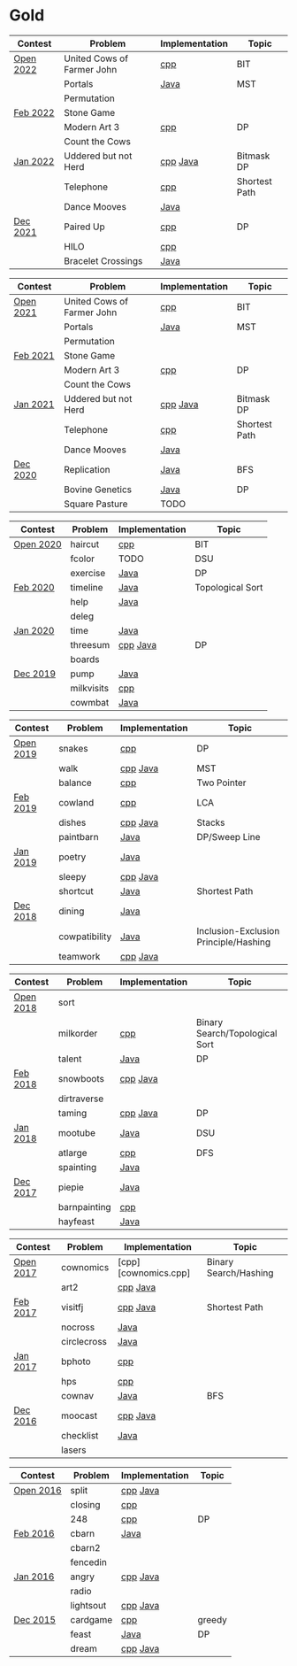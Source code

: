 # Gold
| Contest                                                    | Problem | Implementation | Topic |
|------------------------------------------------------------|---------|----------------|-------|
| [Open 2022](http://usaco.org/index.php?page=open22results) | United Cows of Farmer John | [cpp][united.cpp] | BIT | 
|                                                            | Portals | [Java][portals.java] | MST |
|                                                            | Permutation |
| [Feb 2022](http://usaco.org/index.php?page=feb22results)   | Stone Game |  
|                                                            | Modern Art 3 | [cpp][art3.cpp] | DP |
|                                                            | Count the Cows |
| [Jan 2022](http://usaco.org/index.php?page=jan22results)   | Uddered but not Herd | [cpp][uddered.cpp] [Java][uddered.java] | Bitmask DP |
|                                                            | Telephone | [cpp][telephone.cpp] | Shortest Path |
|                                                            | Dance Mooves | [Java][dancemooves.java] | 
| [Dec 2021](http://usaco.org/index.php?page=dec21results)   | Paired Up | [cpp][pairedup.cpp] | DP |
|                                                            | HILO | [cpp][hilo.cpp] | |
|                                                            | Bracelet Crossings | [Java][braceletcrossings.java] |

[pairedup.cpp]: 2021-2022/Dec%202021/Gold/pairedup.cpp
[hilo.cpp]: 2021-2022/Dec%202021/Gold/hilo.cpp
[braceletcrossings.java]: 2021-2022/Dec%202021/Gold/braceletcrossings.java


| Contest                                                    | Problem | Implementation | Topic |
|------------------------------------------------------------|---------|----------------|-------|
| [Open 2021](http://usaco.org/index.php?page=open21results) | United Cows of Farmer John | [cpp][united.cpp] | BIT | 
|                                                            | Portals | [Java][portals.java] | MST |
|                                                            | Permutation |
| [Feb 2021](http://usaco.org/index.php?page=feb21results)   | Stone Game |  
|                                                            | Modern Art 3 | [cpp][art3.cpp] | DP |
|                                                            | Count the Cows |
| [Jan 2021](http://usaco.org/index.php?page=jan21results)   | Uddered but not Herd | [cpp][uddered.cpp] [Java][uddered.java] | Bitmask DP |
|                                                            | Telephone | [cpp][telephone.cpp] | Shortest Path |
|                                                            | Dance Mooves | [Java][dancemooves.java] | 
| [Dec 2020](http://usaco.org/index.php?page=dec20results)   | Replication | [Java][replication.java] | BFS |
|                                                            | Bovine Genetics | [Java][bovgenetics.java] | DP |
|                                                            | Square Pasture | TODO |

[united.cpp]: 2020-2021/Open%202021/Gold/united.cpp
[portals.java]: 2020-2021/Open%202021/Gold/portals.java
[art3.cpp]: 2020-2021/Feb%202021/Gold/art3.cpp
[uddered.cpp]: 2020-2021/Jan%202021/Gold/uddered.cpp
[uddered.java]: 2020-2021/Jan%202021/Gold/uddered.java
[telephone.cpp]: 2020-2021/Jan%202021/Gold/telephone.cpp
[dancemooves.java]: 2020-2021/Jan%202021/Gold/dancemooves.java
[replication.java]: 2020-2021/Dec%202020/Gold/replication.java
[bovgenetics.java]: 2020-2021/Dec%202020/Gold/bovgenetics.java


| Contest                                                    | Problem | Implementation | Topic |
|------------------------------------------------------------|---------|----------------|-------|
| [Open 2020](http://usaco.org/index.php?page=open20results) | haircut | [cpp][haircut.cpp] | BIT |
|                                                            | fcolor | TODO | DSU |
|                                                            | exercise | [Java][exercise.java] | DP |
| [Feb 2020](http://usaco.org/index.php?page=feb20results)   | timeline | [Java][timeline.java] | Topological Sort |
|                                                            | help | [Java][help.java] |
|                                                            | deleg |
| [Jan 2020](http://usaco.org/index.php?page=jan20results)   | time | [Java][time.java] |
|                                                            | threesum | [cpp][threesum.cpp] [Java][threesum.java] | DP |
|                                                            | boards |
| [Dec 2019](http://usaco.org/index.php?page=dec19results)   | pump | [Java][pump.java] |
|                                                            | milkvisits | [cpp][milkvisits.cpp] | 
|                                                            | cowmbat | [Java][cowmbat.java] |

[haircut.cpp]: 2019-2020/Open%202020/Gold/haircut.cpp
[fcolor.cpp]: 2019-2020/Open%202020/Gold/fcolor.cpp
[exercise.java]: 2019-2020/Open%202020/Gold/exercise.java
[timeline.java]: 2019-2020/Feb%202020/Gold/timeline.java
[help.java]: 2019-2020/Jan%202020/Gold/help.java
[time.java]: 2019-2020/Jan%202020/Gold/time.java
[threesum.cpp]: 2019-2020/Jan%202020/Gold/threesum.cpp
[threesum.java]: 2019-2020/Jan%202020/Gold/threesum.java
[pump.java]: 2019-2020/Dec%202019/Gold/pump.java
[milkvisits.cpp]: 2019-2020/Dec%202019/Gold/milkvisits.cpp
[cowmbat.java]: 2019-2020/Dec%202019/Gold/cowmbat.java


| Contest                                                    | Problem | Implementation | Topic |
|------------------------------------------------------------|---------|----------------|-------|
| [Open 2019](http://usaco.org/index.php?page=open19results) | snakes | [cpp][snakes.cpp] | DP |
|                                                            | walk | [cpp][walk.cpp] [Java][walk.java] | MST |
|                                                            | balance | [cpp][balance.cpp] | Two Pointer |
| [Feb 2019](http://usaco.org/index.php?page=feb19results)   | cowland | [cpp][cowland.cpp] | LCA |
|                                                            | dishes | [cpp][dishes.cpp] [Java][dishes.java] | Stacks |
|                                                            | paintbarn | [Java][paintbarn.java] | DP/Sweep Line |
| [Jan 2019](http://usaco.org/index.php?page=jan19results)   | poetry | [Java][poetry.java] |
|                                                            | sleepy | [cpp][sleepy.cpp] [Java][sleepy.java] |
|                                                            | shortcut | [Java][shortcut.java] | Shortest Path |
| [Dec 2018](http://usaco.org/index.php?page=dec18results)   | dining | [Java][dining.java] |
|                                                            | cowpatibility | [Java][cowpatibility.java] | Inclusion-Exclusion Principle/Hashing |
|                                                            | teamwork | [cpp][teamwork.cpp] [Java][teamwork.java] |

[snakes.cpp]: 2018-2019/Open%202019/Gold/snakes.cpp
[walk.cpp]: 2018-2019/Open%202019/Gold/walk.cpp
[balance.cpp]: 2018-2019/Open%202019/Gold/balance.cpp
[walk.java]: 2018-2019/Open%202019/Gold/walk.java
[cowland.cpp]: 2018-2019/Feb%202019/Gold/cowland.cpp
[dishes.cpp]: 2018-2019/Feb%202019/Gold/dishes.cpp
[dishes.java]: 2018-2019/Feb%202019/Gold/dishes.java
[paintbarn.java]: 2018-2019/Feb%202019/Gold/paintbarn.java
[poetry.java]: 2018-2019/Jan%202019/Gold/poetry.java
[sleepy.cpp]: 2018-2019/Jan%202019/Gold/sleepy.cpp
[sleepy.java]: 2018-2019/Jan%202019/Gold/sleepy.java
[shortcut.java]: 2018-2019/Jan%202019/Gold/shortcut.java
[dining.java]: 2018-2019/Dec%202018/Gold/dining.java
[cowpatibility.java]: 2018-2019/Dec%202018/Gold/cowpatibility.java
[teamwork.cpp]: 2018-2019/Dec%202018/Gold/teamwork.cpp
[teamwork.java]: 2018-2019/Dec%202018/Gold/teamwork.java


| Contest                                                    | Problem | Implementation | Topic |
|------------------------------------------------------------|---------|----------------|-------|
| [Open 2018](http://usaco.org/index.php?page=open18results) | sort | 
|                                                            | milkorder | [cpp][milkorder.cpp] | Binary Search/Topological Sort |
|                                                            | talent | [Java][talent.java] | DP | 
| [Feb 2018](http://usaco.org/index.php?page=feb18results)   | snowboots | [cpp][snowboots.cpp] [Java][snowboots.java] |
|                                                            | dirtraverse | 
|                                                            | taming | [cpp][taming.java] [Java][taming.java] | DP |
| [Jan 2018](http://usaco.org/index.php?page=jan18results)   | mootube | [Java][mootube.java] | DSU |
|                                                            | atlarge | [cpp][atlarge.cpp] | DFS |
|                                                            | spainting | [Java][spainting.java] |
| [Dec 2017](http://usaco.org/index.php?page=dec17results)   | piepie | [Java][piepie.java] |
|                                                            | barnpainting | [cpp][barnpainting.cpp] | 
|                                                            | hayfeast | [Java][hayfeast.java] |

[milkorder.cpp]: 2017-2018/Open%202018/Gold/milkorder.cpp
[talent.java]: 2017-2018/Open%202018/Gold/talent.java
[snowboots.cpp]: 2017-2018/Feb%202018/Gold/snowboots.cpp
[snowboots.java]: 2017-2018/Feb%202018/Gold/snowboots.java
[taming.cpp]: 2017-2018/Feb%202018/Gold/taming.cpp
[taming.java]: 2017-2018/Feb%202018/Gold/taming.java
[mootube.java]: 2017-2018/Jan%202018/Gold/mootube.java
[atlarge.cpp]: 2017-2018/Jan%202018/Gold/atlarge.cpp
[spainting.java]: 2017-2018/Jan%202018/Gold/spainting.java
[piepie.java]: 2017-2018/Dec%202017/Gold/piepie.java
[barnpainting.cpp]: 2017-2018/Dec%202017/Gold/barnpainting.cpp
[hayfeast.java]: 2017-2018/Dec%202017/Gold/hayfeast.java


| Contest                                                    | Problem | Implementation | Topic |
|------------------------------------------------------------|---------|----------------|-------|
| [Open 2017](http://usaco.org/index.php?page=open17results) | cownomics | [cpp][cownomics.cpp] | Binary Search/Hashing |
|                                                            | art2 | [cpp][art2.cpp] [Java][art2.java] |
| [Feb 2017](http://usaco.org/index.php?page=feb17results)   | visitfj | [cpp][visitfj.cpp] [Java][visitfj.java] | Shortest Path |
|                                                            | nocross | [Java][nocross.java]
|                                                            | circlecross | [Java][circlecross.java]
| [Jan 2017](http://usaco.org/index.php?page=jan17results)   | bphoto | [cpp][bphoto.cpp] | 
|                                                            | hps | [cpp][hps.cpp] | 
|                                                            | cownav | [Java][cownav.java] | BFS |
| [Dec 2016](http://usaco.org/index.php?page=dec16results)   | moocast | [cpp][moocast.cpp] [Java][moocast.java] |
|                                                            | checklist | [Java][checklist.java] | 
|                                                            | lasers | 


[cownomics2.cpp]: 2016-2017/Open%202017/Gold/cownomics.cpp
[art2.cpp]: 2016-2017/Open%202017/Gold/art2.cpp
[art2.java]: 2016-2017/Open%202017/Gold/art2.java
[visitfj.cpp]: 2016-2017/Feb%202017/Gold/visitfj.cpp
[visitfj.java]: 2016-2017/Feb%202017/Gold/visitfj.java 
[nocross.java]: 2016-2017/Feb%202017/Gold/nocross.java
[circlecross.java]: 2016-2017/Feb%202017/Gold/circlecross.java
[bphoto.cpp]: 2016-2017/Jan%202017/Gold/bphoto.cpp
[hps.cpp]: 2016-2017/Jan%202017/Gold/hps.cpp
[cownav.java]: 2016-2017/Jan%202017/Gold/cownav.java
[moocast.cpp]: 2016-2017/Dec%202016/Gold/moocast.cpp
[moocast.java]: 2016-2017/Dec%202016/Gold/moocast.java
[checklist.java]: 2016-2017/Dec%202016/Gold/checklist.java


| Contest                                                    | Problem | Implementation | Topic |
|------------------------------------------------------------|---------|----------------|-------|
| [Open 2016](http://usaco.org/index.php?page=open16results) | split | [cpp][split.cpp] [Java][split.java] | 
|                                                            | closing | [cpp][closing.cpp] |
|                                                            | 248 | [cpp][248.cpp] | DP |
| [Feb 2016](http://usaco.org/index.php?page=feb16results)   | cbarn | [Java][cbarn.java] | 
|                                                            | cbarn2 | 
|                                                            | fencedin | 
| [Jan 2016](http://usaco.org/index.php?page=jan16results)   | angry | [cpp][angry.cpp] [Java][angry.java]
|                                                            | radio | 
|                                                            | lightsout | [cpp][lightsout.cpp] [Java][lightsout.java]
| [Dec 2015](http://usaco.org/index.php?page=dec15results)   | cardgame | [cpp][cardgame.cpp] | greedy |
|                                                            | feast | [Java][feast.java] | DP |
|                                                            | dream | [cpp][dream.cpp] [Java][dream.java] | 

[split.cpp]: 2015-2016/Open%202016/Gold/split.cpp
[split.java]: 2015-2016/Open%202016/Gold/split.java
[closing.cpp]: 2015-2016/Open%202016/Gold/closing.cpp
[248.cpp]: 2015-2016/Open%202016/Gold/248.cpp
[cbarn.java]: 2015-2016/Feb%202016/Gold/cbarn.java
[angry.cpp]: 2015-2016/Jan%202016/Gold/angry.cpp
[angry.java]: 2015-2016/Jan%202016/Gold/angry.java
[lightsout.cpp]: 2015-2016/Jan%202016/Gold/lightsout.cpp
[lightsout.java]: 2015-2016/Jan%202016/Gold/lightsout.java
[cardgame.cpp]: 2015-2016/Dec%202015/Gold/cardgame.cpp
[feast.java]: 2015-2016/Dec%202015/Gold/feast.java
[dream.cpp]: 2015-2016/Dec%202015/Gold/dream.cpp
[dream.java]: 2015-2016/Dec%202015/Gold/dream.java
